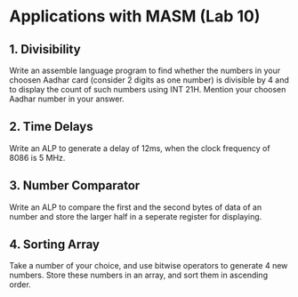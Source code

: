 # Applications with MASM (Lab 10)


## 1. Divisibility

Write an assemble language program to find whether the numbers in your choosen Aadhar card (consider 2 digits as one number) is divisible by 4 and to display the count of such numbers using INT 21H. Mention your choosen Aadhar number in your answer.


## 2. Time Delays

Write an ALP to generate a delay of 12ms, when the clock frequency of 8086 is 5 MHz.


## 3. Number Comparator

Write an ALP to compare the first and the second bytes of data of an number and store the larger half in a seperate register for displaying.


## 4. Sorting Array

Take a number of your choice, and use bitwise operators to generate 4 new numbers. Store these numbers in an array, and sort them in ascending order.
